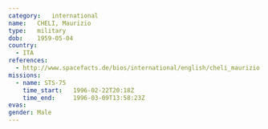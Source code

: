 ```yaml
---
category:	international
name:	CHELI, Maurizio
type:	military
dob:	1959-05-04
country:
  - ITA
references:
  - http://www.spacefacts.de/bios/international/english/cheli_maurizio.htm
missions:
  - name: STS-75
    time_start:   1996-02-22T20:18Z
    time_end:     1996-03-09T13:58:23Z
evas:
gender:	Male
---
```

